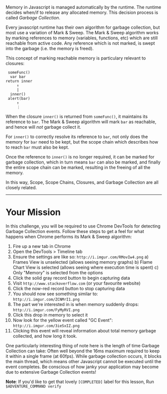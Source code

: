 Memory in Javascript is managed automatically by the runtime. The runtime decides when/if to release any allocated memory. This decision process is called _Garbage Collection_.

Every javascript runtime has their own algorithm for garbage collection, but most use a variation of Mark & Sweep. The Mark & Sweep algorithm works by marking references to memory (variables, functions, etc) which are still reachable from active code. Any reference which is not marked, is swept into the garbage (i.e. the memory is freed).

This concept of marking reachable memory is particulary relevant to closures:

```
 someFunc()
  var bar
return inner
     ↑
     |
  inner()
 alert(bar)
     ↑
     ⋮
```

When the closure `inner()` is returned from `someFunc()`, it maintains its reference to `bar`. The Mark & Sweep algorithm will mark `bar` as reachable, and hence will _not_ garbage collect it.

For `inner()` to correctly resolve its reference to `bar`, not only does the memory for `bar` need to be kept, but the scope chain which describes how to reach `bar` must also be kept.

Once the reference to `inner()` is no longer required, it can be marked for garbage collection, which in turn means `bar` can also be marked, and finally the entire scope chain can be marked, resulting in the freeing of all the memory.

In this way, Scope, Scope Chains, Closures, and Garbage Collection are all closely related.

----

# Your Mission

In this challenge, you will be required to use Chrome DevTools for detecting Garbage Collection events. Follow these steps to get a feel for what happens when Chrome performs its Mark & Sweep algorithm:

1)  Fire up a new tab in Chrome
2)  Open the DevTools > Timeline tab
3)  Ensure the settings are like so: `http://i.imgur.com/RMovIw4.png`
  a) Frames View is unselected (allows seeing memory graphs)
  b) Flame Chart View is selected (allows seeing where execution time is spent)
  c) Only "Memory" is selected from the options
4)  Click the solid gray record button to begin capturing data
5)  Visit `http://www.stackoverflow.com` (or your favourite website)
6)  Click the now-red record button to stop capturing data
7)  You should now see something similar to: `http://i.imgur.com/ZCNMrI1.png`
8)  The part we're interested in is when memory suddenly drops:
    `http://i.imgur.com/FyMyRVI.png`
9)  Click this drop in memory to select it
10) Now look for the yellow event called "GC Event": `http://i.imgur.com/3ieSxIZ.png`
11) Clicking this event will reveal information about total memory garbage
    collected, and how long it took.

One particularly interesting thing of note here is the length of time Garbage Collection can take: Often well beyond the 16ms maximum required to keep it within a single frame (at 60fps). While garbage collection occurs, it blocks the main thread, which means other Javascript cannot be executed until the event completes. Be conscious of how janky your application may become due to extensive Garbage Collection events!

**Note**: If you'd like to get that lovely `[COMPLETED]` label for this lesson, Run `$ADVENTURE_COMMAND verify`
